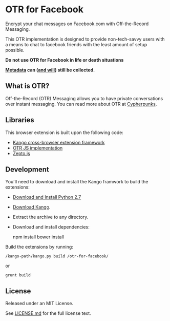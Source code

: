 OTR for Facebook
================

Encrypt your chat messages on Facebook.com with Off-the-Record Messaging.

This OTR implementation is designed to provide non-tech-savvy
users with a means to chat to facebook friends with the least
amount of setup possible.

**Do not use OTR for Facebook in life or death situations**

**[Metadata][2] can ([and will][1]) still be collected.**


What is OTR?
------------

Off-the-Record (OTR) Messaging allows you to have private conversations over
instant messaging. You can read more about OTR at
[Cypherpunks](http://www.cypherpunks.ca/otr/index.php).


Libraries
---------

This browser extension is built upon the following code:

  * [Kango cross-browser extension framework](http://kangoextensions.com/)
  * [OTR JS implementation](https://github.com/arlolra/otr)
  * [Zepto.js](http://zeptojs.com/)


Development
-----------

You'll need to download and install the Kango framwork to build the extensions:

* [Download and Install Python 2.7](http://www.python.org/download/)
* [Download Kango](http://kangoextensions.com/kango/kango-framework-latest.zip).
* Extract the archive to any directory.
* Download and install dependencies:

    npm install
    bower install

Build the extensions by running:

    /kango-path/kango.py build /otr-for-facebook/

or

    grunt build


License
-------

Released under an MIT License.

See [LICENSE.md](LICENSE.md) for the full license text.


[1]: http://www.theguardian.com/world/2013/jun/27/nsa-online-metadata-collection
[2]: http://www.theguardian.com/technology/2013/jul/07/nsa-gchq-metadata-reassurances
